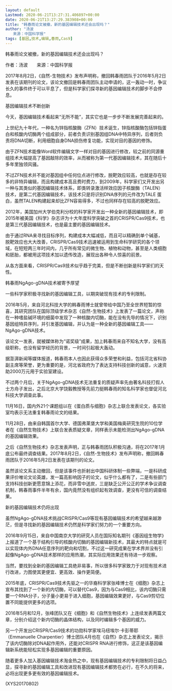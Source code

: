 ```yaml
---
layout: default
Lastmod: 2020-06-21T13:27:31.406897+00:00
date: 2020-06-21T13:27:29.383908+00:00
title: "韩春雨论文被撤，新的基因编辑技术还会出现吗？"
author: "汤波
　　来源：中国科学报"
tags: [基因,技术,编辑,春雨,Cas9]
---
```


韩春雨论文被撤，新的基因编辑技术还会出现吗？

作者：汤波　　来源：中国科学报

2017年8月2日，《自然-生物技术》发布声明称，撤回韩春雨团队于2016年5月2日发表在该期刊的论文，该论文撤回是韩春雨团队主动申请的，这一轰动一时，争议长久的事件终于可以平息了，但是科学家们探寻新的基因编辑技术的脚步不会停息。

基因编辑技术不断创新

今天，基因编辑技术看起来“无所不能”，其实它也是一步步不断发展完善起来的。

上世纪九十年代，一种名为锌指核酸酶（ZFN）技术诞生，锌指核酸酶包括锌指蛋白和核酸内切酶两个组成部分，前者负责识别基因组DNA中特异序列，后者则负责将DNA切断，利用细胞自身DNA损伤修复功能，实现对目的基因的修饰。

由于ZFN技术能像Word软件编辑文字一样对目的基因进行修改，较之前的同源重组技术大幅提高了基因敲除的效率，从而被称为第一代基因编辑技术，其在随后十多年里独领风骚。

不过ZFN技术并不能对基因组中任何位点进行修改，脱靶效应较高，也就是存在较多的非特异编辑，而且构建成本高且费时费力，到2009年，科学家们又开发出另一种与其类似的基因编辑技术体系，即类转录激活样效应因子核酸酶（TALEN）技术，是第二代基因编辑技术，该技术只是将识别DNA序列的元件改为TALE 蛋白，虽然TALEN构建起来却比ZFN容易得多，不过也同样存在较高的脱靶效应。

2012年，美国加州大学伯克利分校的科学家开发出一种全新的基因编辑技术，即2015年被美国《科学》杂志评为十大年度科学突破之首的CRISPR/Cas9技术，也是第三代基因编辑技术，也是最主要的基因编辑技术。

由于通过RNA来寻找目标序列，构建成本大幅减低，而且可以精确到单个碱基，脱靶效应也大大改善，CRISPR/Cas9技术迅速被运用到生命科学研究的各个领域，在短短两三年时间内，几乎所有常见的微生物、植物和动物，甚至是人类细胞和胚胎，都被用这项技术加以遗传改造，展现出各种令人惊喜的前景。

从各方面来看，CRISPR/Cas9技术似乎趋于完美，但是不断创新是科学家们的天性。

韩春雨NgAgo-gDNA技术被寄予厚望

一些科学家积极寻找新的基因编辑工具，以期突破现有技术的专利限制。

2016年5月，来自河北科技大学的韩春雨博士就曾带给中国乃至全世界短暂的惊喜，其研究团队在国际顶级学术杂志《自然-生物技术》上发表了一篇论文，声称在一种嗜盐碱环境的细菌中发现了一种核酸内切酶，能在没有先导的情况下，识别基因组特异序列，并引发基因编辑，并认为是一种全新的基因编辑工具——NgAgo-gDNA技术。

该论文一发表，就被媒体称为“诺奖级”成果，加上韩春雨来自不知名大学，没有高级职称，也没有留学经历的背景，一时间引起极大轰动。

据澎湃新闻等媒体报道，韩春雨本人也因此获得众多荣誉和利益，包括河北省科协副主席等荣誉，更为重要的是，河北省政府为了表达支持科技创新的诚意，火速资助2000万元用于实验室建设。

不过两个月后，关于NgAgo-gDNA技术无法重复的质疑声率先由著名科技打假人士方舟子发出，之后北京大学饶毅教授等先前力挺韩春雨的知名科学家也督促河北科技大学调查此事。

11月16日，国内外21个课题组以在《蛋白质与细胞》杂志上联合发表论文，各实验室均表示无法重复韩春雨论文的结果。

11月28日，由来自韩国首尔大学、德国弗莱堡大学和美国梅奥研究生院的10位学者在《自然生物技术》上联合发表质疑文章，同样表示未能检测出NgAgo-gDNA的基因编辑效果。

之后《自然生物技术》杂志发表声明，正与韩春雨团队积极沟通，将在2017年1月底公布最终调查结果。2017年8月2日，《自然-生物技术》发布声明称，撤回韩春雨团队于2016年5月2日发表在该期刊的论文。

虽然该论文系主动撤回，但是该事件也折射出中国科研体制一些弊端，一是科研成果评价唯论文论英雄，发一篇高影响因子的论文，似乎什么都有了，二是有些部门支持科技创新更愿意锦上添花，而非雪中送炭，三是缺乏公开公正的学术争议调查机制，韩春雨事件半年有余，国内竟然没有组织起有效调查，更没有可信的调查结果。

新的基因编辑技术仍将出现

虽然NgAgo-gDNA技术挑战CRISPR/Cas9等现有基因编辑技术的希望越来越渺茫，但是寻找新的基因编辑技术仍然是科学家们努力的一个重要方向。

2016年9月15日，来自中国南京大学的研究人员在国际知名期刊《基因组生物学》上报道了一个基于结构引导的核酸内切酶的基因编辑新技术，其最大的特点就是可以实现体内外DNA任意序列的靶向和切割，不过这一研究成果在学术界并没有引起像NgAgo-gDNA技术那样的应用热潮，其实际应用效果还有待进一步观察。

当然，要找到全新的基因编辑工具绝非易事，所以很多科学家致力于对现有技术进行改进，力图使其更便宜、更高效、操作更简便。

2015年底，CRISPR/Cas9技术先驱之一的华裔科学家张峰博士在《细胞》杂志上宣布其找到了一个新的内切酶，可以替代Cas9，因为与Cas9相比，该内切酶只需要一个RNA分子，分子量小更易于进入细胞，基因编辑效果更好，与Cas9剪切位置不同能提供更多的选项。

2016年5月和12月，张峰团队又在《细胞》和《自然生物技术》上连续发表两篇文章，分别介绍这个新内切酶的晶体结构，以及同时编辑多个基因的威力。

另一个开发出CRISPR/Cas9技术的功勋科学家埃马纽埃尔·卡彭蒂耶（Emmanuelle Charpentier）博士团队4月也在《自然》杂志上发表论文，揭示了该内切酶除对DNA起作用外，还能对CRISPR RNA进行修饰，这正是该基因编辑新系统能轻松实现多基因编辑的重要原因。

随着更多人加入基因编辑技术淘金热之中，现有基因编辑技术的专利限制将日益凸显，探寻新的基因编辑工具和改进现有基因编辑技术都势在必行，在不久的将来，必将出现更多更有效的基因编辑技术。

(XYS20170802)

